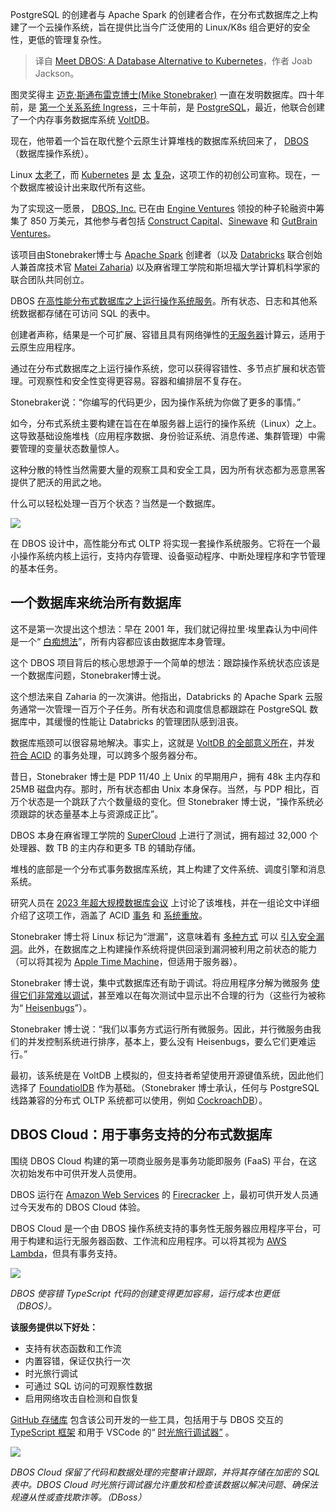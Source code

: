 
<!--
title: 认识 DBOS：Kubernetes 的数据库替代方案
cover: https://cdn.thenewstack.io/media/2024/03/633f0359-dbos.png
-->

PostgreSQL 的创建者与 Apache Spark 的创建者合作，在分布式数据库之上构建了一个云操作系统，旨在提供比当今广泛使用的 Linux/K8s 组合更好的安全性，更低的管理复杂性。

> 译自 [Meet DBOS: A Database Alternative to Kubernetes](https://thenewstack.io/meet-dbos-a-database-alternative-to-kubernetes/)，作者 Joab Jackson。

图灵奖得主 [迈克·斯通布雷克博士(Mike Stonebraker)](https://www2.eecs.berkeley.edu/Faculty/Homepages/stonebraker.html) 一直在发明数据库。四十年前，是 [第一个关系系统 Ingress](https://thenewstack.io/dr-michael-stonebraker-a-short-history-of-database-systems/)，三十年前，是 [PostgreSQL](https://thenewstack.io/postgresql-15-merge-ahead/)，最近，他联合创建了一个内存事务数据库系统 [VoltDB](https://thenewstack.io/voltdb-adds-geospatial-support-cross-site-replication/)。

现在，他带着一个旨在取代整个云原生计算堆栈的数据库系统回来了， [DBOS](https://www.dbos.dev/)（数据库操作系统）。

Linux [太老了](https://thenewstack.io/linus-torvalds-remembers-the-days-before-open-source-2/)，而 [Kubernetes](https://thenewstack.io/managing-kubernetes-complexity-in-multicloud-environments/) [是](https://thenewstack.io/developer-portals-can-abstract-away-kubernetes-complexity/) [太](https://thenewstack.io/dont-let-kubernetes-complexity-stall-your-cloud-momentum/) [复杂](https://thenewstack.io/how-to-fight-kubernetes-complexity-fatigue/)，这项工作的初创公司宣称。现在，一个数据库被设计出来取代所有这些。

为了实现这一愿景， [DBOS, Inc.](https://www.dbos.dev/) 已在由 [Engine Ventures](https://engineventures.com/) 领投的种子轮融资中筹集了 850 万美元，其他参与者包括 [Construct Capital](https://constructcap.com/)、[Sinewave](https://sinewave.vc/) 和 [GutBrain Ventures](https://www.gutbrainventures.com/)。

该项目由Stonebraker博士与 [Apache Spark](https://thenewstack.io/matei-zaharia-qa/) 创建者（以及 [Databricks](https://thenewstack.io/databricks-sees-and-raises-snowflake-with-gen-ai-llmops-more/) 联合创始人兼首席技术官 [Matei Zaharia](https://people.eecs.berkeley.edu/~matei/)) 以及麻省理工学院和斯坦福大学计算机科学家的联合团队共同创立。

DBOS [在高性能分布式数据库之上运行操作系统服务](https://docs.dbos.dev/)。所有状态、日志和其他系统数据都存储在可访问 SQL 的表中。

创建者声称，结果是一个可扩展、容错且具有网络弹性的[无服务器](https://www.thenewstack.io/serverless)计算云，适用于云原生应用程序。

通过在分布式数据库之上运行操作系统，您可以获得容错性、多节点扩展和状态管理。可观察性和安全性变得更容易。容器和编排层不复存在。

Stonebraker说：“你编写的代码更少，因为操作系统为你做了更多的事情。”

如今，分布式系统主要构建在旨在在单服务器上运行的操作系统（Linux）之上。这导致基础设施堆栈（应用程序数据、身份验证系统、消息传递、集群管理）中需要管理的变量状态数量惊人。

这种分散的特性当然需要大量的观察工具和安全工具，因为所有状态都为恶意黑客提供了肥沃的用武之地。

什么可以轻松处理一百万个状态？当然是一个数据库。

![](https://cdn.thenewstack.io/media/2024/03/2d6bddec-dbos-1024x571.png)

在 DBOS 设计中，高性能分布式 OLTP 将实现一套操作系统服务。它将在一个最小操作系统内核上运行，支持内存管理、设备驱动程序、中断处理程序和字节管理的基本任务。

## 一个数据库来统治所有数据库

这不是第一次提出这个想法：早在 2001 年，我们就记得拉里·埃里森认为中间件是一个“ [白痴想法](https://www.washingtontechnology.com/2001/07/oracle-battles-the-middleware/345552/)”，所有内容都应该由数据库本身管理。

这个 DBOS 项目背后的核心思想源于一个简单的想法：跟踪操作系统状态应该是一个数据库问题，Stonebraker博士说。

这个想法来自 Zaharia 的一次演讲。他指出，Databricks 的 Apache Spark 云服务通常一次管理一百万个子任务。所有状态和调度信息都跟踪在 PostgreSQL 数据库中，其缓慢的性能让 Databricks 的管理团队感到沮丧。

数据库瓶颈可以很容易地解决。事实上，这就是 [VoltDB 的全部意义所在](https://github.com/VoltDB/voltdb)，并发 [符合 ACID](https://thenewstack.io/an-apache-cassandra-breakthrough-acid-transactions-at-scale/) 的事务处理，可以跨多个服务器分布。

昔日，Stonebraker 博士是 PDP 11/40 上 Unix 的早期用户，拥有 48k 主内存和 25MB 磁盘内存。那时，所有状态都由 Unix 本身保存。当然，与 PDP 相比，百万个状态是一个跳跃了六个数量级的变化。但 Stonebraker 博士说，“操作系统必须跟踪的状态量基本上与资源成正比”。

DBOS 本身在麻省理工学院的 [SuperCloud](https://supercloud.mit.edu/) 上进行了测试，拥有超过 32,000 个处理器、数 TB 的主内存和更多 TB 的辅助存储。

堆栈的底部是一个分布式事务数据库系统，其上构建了文件系统、调度引擎和消息系统。

研究人员在 [2023 年超大规模数据库会议](https://vldb.org/2023/?program-schedule) 上讨论了该堆栈，并在一组论文中详细介绍了这项工作，涵盖了 ACID [事务](https://www.vldb.org/pvldb/vol16/p2742-kraft.pdf) 和 [系统重放](https://www.vldb.org/pvldb/vol16/p3085-li.pdf)。

Stonebraker 博士将 Linux 标记为“泄漏”，这意味着有 [多种方式](https://thenewstack.io/leaky-vessels-vulnerability-sinks-container-security/) 可以 [引入安全漏洞](https://thenewstack.io/zero-day-vulnerabilities-can-teach-us-about-supply-chain-security/)。此外，在数据库之上构建操作系统将提供回滚到漏洞被利用之前状态的能力（可以将其视为 [Apple Time Machine](https://support.apple.com/en-us/104984)，但适用于服务器）。

Stonebraker 博士说，集中式数据库还有助于调试。将应用程序分解为微服务 [使得它们非常难以调试](https://thenewstack.io/return-of-the-monolith-amazon-dumps-microservices-for-video-monitoring/)，甚至难以在每次测试中显示出不合理的行为（这些行为被称为“ [Heisenbugs](https://thenewstack.io/an-amazon-anomaly-that-metastasized-into-a-server-eating-monster/)”）。

Stonebraker 博士说：“我们以事务方式运行所有微服务。因此，并行微服务由我们的并发控制系统进行排序，基本上，要么没有 Heisenbugs，要么它们更难运行。”

最初，该系统是在 VoltDB 上模拟的，但支持者希望使用开源键值系统，因此他们选择了 [FoundatiolDB](https://www.foundationdb.org/) 作为基础。（Stonebraker 博士承认，任何与 PostgreSQL 线路兼容的分布式 OLTP 系统都可以使用，例如 [CockroachDB](https://www.cockroachlabs.com?utm_source=tns&utm_medium=sponsor&utm_campaign=brand-pipe-tns-sponsor-page-description&utm_content=lp-homepage-learn-more&utm_term=prosp&utm_content=inline-mention)）。

## DBOS Cloud：用于事务支持的分布式数据库

围绕 DBOS Cloud 构建的第一项商业服务是事务功能即服务 (FaaS) 平台，在这次初始发布中可供开发人员使用。

DBOS 运行在 [Amazon Web Services](https://aws.amazon.com/?utm_content=inline-mention) 的 [Firecracker](https://thenewstack.io/aws-wants-its-open-source-firecracker-to-become-faster/) 上，最初可供开发人员通过今天发布的 DBOS Cloud 体验。

DBOS Cloud 是一个由 DBOS 操作系统支持的事务性无服务器应用程序平台，可用于构建和运行无服务器函数、工作流和应用程序。可以将其视为 [AWS Lambda](https://thenewstack.io/going-serverless-on-aws-lambda-recognize-potential-risks/)，但具有事务支持。

![](https://cdn.thenewstack.io/media/2024/03/013ae632-dbos-image-1-jpeg.jpg)

*DBOS 使容错 TypeScript 代码的创建变得更加容易，运行成本也更低（DBOS）。*

**该服务提供以下好处：**

- 支持有状态函数和工作流
- 内置容错，保证仅执行一次
- 时光旅行调试
- 可通过 SQL 访问的可观察性数据
- 启用网络攻击自检测和自恢复

[GitHub 存储库](https://www.dbos.dev/) 包含该公司开发的一些工具，包括用于与 DBOS 交互的 [TypeScript 框架](https://github.com/dbos-inc/dbos-ts) 和用于 VSCode 的“ [时光旅行调试器”](https://github.com/dbos-inc/#:~:text=DBOS%20Time%20Travel%20Debugger%20extension%20for%20VS%20Code) 。

![](https://cdn.thenewstack.io/media/2024/03/0f1ac164-dbos-image-2jpeg.jpg)

*DBOS Cloud 保留了代码和数据处理的完整审计跟踪，并将其存储在加密的 SQL 表中。DBOS Cloud 时光旅行调试器允许重放和检查该数据以解决问题、确保法规遵从性或查找欺诈等。（DBoss）*

